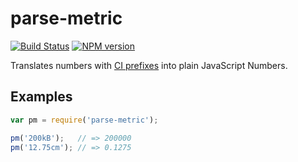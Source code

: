 # parse-metric

[![Build Status](https://travis-ci.org/demands/parse-metric.png?branch=master)](https://travis-ci.org/demands/parse-metric)
[![NPM version](https://badge.fury.io/js/parse-metric.png)](http://badge.fury.io/js/parse-metric)

Translates numbers with [CI prefixes](http://en.wikipedia.org/wiki/Metric_prefix) into plain JavaScript Numbers.

## Examples

```javascript
var pm = require('parse-metric');

pm('200kB');   // => 200000
pm('12.75cm'); // => 0.1275
```
